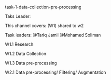 task-1-data-collection-pre-processing 

Taks Leader: 

This channel covers:   (W1) shared to w2

Task leaders: @Tariq Jamil @Mohamed Soliman

W1.1 Research

W1.2 Data Collection

W1.3 Data pre-processing

W2.1 Data pre-processing/ Filtering/ Augmentation
